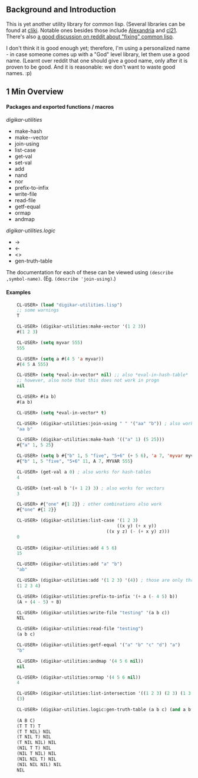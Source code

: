 
## Background and Introduction

This is yet another utility library for common lisp. (Several libraries can be found at [cliki](https://cliki.net/utilities). Notable ones besides those include  [Alexandria](http://common-lisp.net/project/alexandria/) and [cl21](https://lispcookbook.github.io/cl-cookbook/cl21.html). There's also [a good discussion on reddit about "fixing" common lisp](https://www.reddit.com/r/lisp/comments/6t6fqs/which_sugared_library_do_common_lispers_prefer/).

I don't think it is good enough yet; therefore, I'm using a personalized name - in case someone comes up with a "God" level library, let them use a good name. (Learnt over reddit that one should give a good name, only after it is proven to be good. And it is reasonable: we don't want to waste good names. :p)

## 1 Min Overview

#### Packages and exported functions / macros

_digikar-utilities_

- make-hash
- make--vector
- join-using
- list-case
- get-val
- set-val
- add
- nand
- nor
- prefix-to-infix
- write-file
- read-file
- getf-equal
- ormap
- andmap

_digikar-utilities.logic_

- ->
- <-
- <>
- gen-truth-table

The documentation for each of these can be viewed using `(describe ,symbol-name)`. (Eg. `(describe 'join-using)`.) 

#### Examples


```lisp
    CL-USER> (load "digikar-utilities.lisp")
    ;; some warnings
    T

    CL-USER> (digikar-utilities:make-vector '(1 2 3))
    #(1 2 3)

    CL-USER> (setq myvar 555)
    555

    CL-USER> (setq a #(4 5 'a myvar))
    #(4 5 A 555)

    CL-USER> (setq *eval-in-vector* nil) ;; also *eval-in-hash-table*
    ;; however, also note that this does not work in progn
    nil

    CL-USER> #(a b)
    #(a b)

    CL-USER> (setq *eval-in-vector* t)

    CL-USER> (digikar-utilities:join-using " " '("aa" "b")) ; also works with vectors
    "aa b"

    CL-USER> (digikar-utilities:make-hash '(("a" 1) (5 25)))
    #{"a" 1, 5 25}

    CL-USER> (setq b #{"b" 1, 5 "five", "5+6" (+ 5 6), 'a 7, 'myvar myvar})
    #{"b" 1, 5 "five", "5+6" 11, A 7, MYVAR 555}

    CL-USER> (get-val a 0) ; also works for hash-tables
    4

    CL-USER> (set-val b '(+ 1 2) 3) ; also works for vectors
    3

    CL-USER> #{"one" #{1 2}} ; other combinations also work
    #{"one" #{1 2}}

    CL-USER> (digikar-utilities:list-case '(1 2 3)
                                          ((x y) (+ x y))
	                                  ((x y z) (- (+ x y) z)))
    0
    
    CL-USER> (digikar-utilities:add 4 5 6)
    15

    CL-USER> (digikar-utilities:add "a" "b")
    "ab"

    CL-USER> (digikar-utilities:add '(1 2 3) '(4)) ; those are only three cases here
    (1 2 3 4)

    CL-USER> (digikar-utilities:prefix-to-infix '(+ a (- 4 5) b))
    (A + (4 - 5) + B)

    CL-USER> (digikar-utilities:write-file "testing" '(a b c))
    NIL

    CL-USER> (digikar-utilities:read-file "testing")
    (a b c)

    CL-USER> (digikar-utilities:getf-equal '("a" "b" "c" "d") "a")
    "b"

    CL-USER> (digikar-utilities:andmap '(4 5 6 nil))
    nil

    CL-USER> (digikar-utilities:ormap '(4 5 6 nil))
    4

    CL-USER> (digikar-utilities:list-intersection '((1 2 3) (2 3) (1 3 5))
    (3)

    CL-USER> (digikar-utilities.logic:gen-truth-table (a b c) (and a b c))
    
    (A B C) 
    (T T T) T
    (T T NIL) NIL
    (T NIL T) NIL
    (T NIL NIL) NIL
    (NIL T T) NIL
    (NIL T NIL) NIL
    (NIL NIL T) NIL
    (NIL NIL NIL) NIL
    NIL
```
